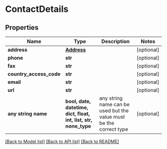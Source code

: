 # ContactDetails


## Properties
Name | Type | Description | Notes
------------ | ------------- | ------------- | -------------
**address** | [**Address**](Address.md) |  | [optional] 
**phone** | **str** |  | [optional] 
**fax** | **str** |  | [optional] 
**country_access_code** | **str** |  | [optional] 
**email** | **str** |  | [optional] 
**url** | **str** |  | [optional] 
**any string name** | **bool, date, datetime, dict, float, int, list, str, none_type** | any string name can be used but the value must be the correct type | [optional]

[[Back to Model list]](../README.md#documentation-for-models) [[Back to API list]](../README.md#documentation-for-api-endpoints) [[Back to README]](../README.md)


